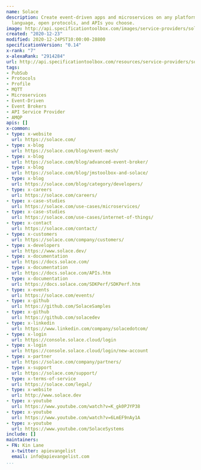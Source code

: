 ```yaml
---
name: Solace
description: Create event-driven apps and microservices on any platform with whatever
  language, open protocols, and APIs you choose.
image: http://api.specificationtoolbox.com/images/service-providers/solace.jpg
created: "2020-12-23"
modified: 2020-12-24PST10:00:00-28800
specificationVersion: "0.14"
x-rank: "7"
x-alexaRank: "2914284"
url: http://api.specificationtoolbox.com/resources/service-providers/solace/
tags:
- PubSub
- Protocols
- Profile
- MQTT
- Microservices
- Event-Driven
- Event Brokers
- API Service Provider
- AMQP
apis: []
x-common:
- type: x-website
  url: https://solace.com/
- type: x-blog
  url: https://solace.com/blog/event-mesh/
- type: x-blog
  url: https://solace.com/blog/advanced-event-broker/
- type: x-blog
  url: https://solace.com/blog/jmstoolbox-and-solace/
- type: x-blog
  url: https://solace.com/blog/category/developers/
- type: x-careers
  url: https://solace.com/careers/
- type: x-case-studies
  url: https://solace.com/use-cases/microservices/
- type: x-case-studies
  url: https://solace.com/use-cases/internet-of-things/
- type: x-contact
  url: https://solace.com/contact/
- type: x-customers
  url: https://solace.com/company/customers/
- type: x-developers
  url: https://www.solace.dev/
- type: x-documentation
  url: https://docs.solace.com/
- type: x-documentation
  url: https://docs.solace.com/APIs.htm
- type: x-documentation
  url: https://docs.solace.com/SDKPerf/SDKPerf.htm
- type: x-events
  url: https://solace.com/events/
- type: x-github
  url: https://github.com/SolaceSamples
- type: x-github
  url: https://github.com/solacedev
- type: x-linkedin
  url: https://www.linkedin.com/company/solacedotcom/
- type: x-login
  url: https://console.solace.cloud/login
- type: x-login
  url: https://console.solace.cloud/login/new-account
- type: x-partner
  url: https://solace.com/company/partners/
- type: x-support
  url: https://solace.com/support/
- type: x-terms-of-service
  url: https://solace.com/legal/
- type: x-website
  url: http://www.solace.dev
- type: x-youtube
  url: https://www.youtube.com/watch?v=K_gk0PJYP38
- type: x-youtube
  url: https://www.youtube.com/watch?v=6LmEF9nAy1A
- type: x-youtube
  url: https://www.youtube.com/SolaceSystems
include: []
maintainers:
- FN: Kin Lane
  x-twitter: apievangelist
  email: info@apievangelist.com
...
```


